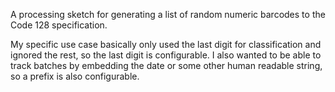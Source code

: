 A processing sketch for generating a list of random numeric barcodes to the Code 128 specification.

My specific use case basically only used the last digit for classification and ignored the rest, so the last digit is configurable. I also wanted to be able to track batches by embedding the date or some other human readable string, so a prefix is also configurable.